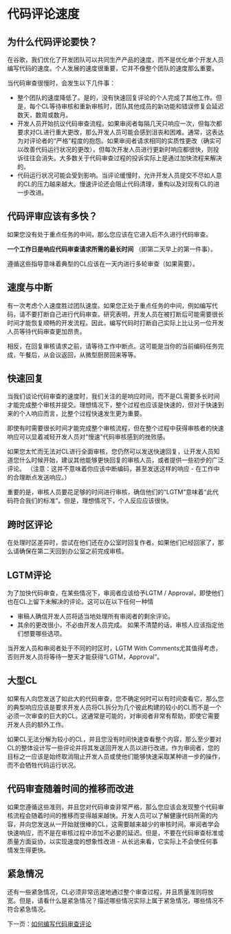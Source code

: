 # 代码评论速度
## 为什么代码评论要快？
在谷歌，我们优化了开发团队可以共同生产产品的速度，而不是优化单个开发人员编写代码的速度。个人发展的速度很重要，它并不像整个团队的速度那么重要。

当代码审查很慢时，会发生以下几件事：

- 整个团队的速度降低了。是的，没有快速回复评论的个人完成了其他工作。但是，每个CL等待审核和重新审核时，团队其他成员的新功能和错误修复会延迟数天，数周或数月。
- 开发人员开始抗议代码审查流程。如果审阅者每隔几天只响应一次，但每次都要求对CL进行重大更改，那么开发人员可能会感到沮丧和困难。通常，这表达为对评论者的“严格”程度的抱怨。如果审阅者请求相同的实质性更改（确实可以改善代码运行状况的更改），但每次开发人员进行更新时响应都很快，则投诉往往会消失。大多数关于代码审查过程的投诉实际上是通过加快流程来解决的。
- 代码运行状况可能会受到影响。当评论缓慢时，允许开发人员提交不尽如人意的CL的压力越来越大。慢速评论还会阻止代码清理，重构以及对现有CL的进一步改进。

## 代码评审应该有多快？
如果您没有处于重点任务的中间，那么您应该在它进入后不久进行代码审查。

**一个工作日是响应代码审查请求所需的最长时间** （即第二天早上的第一件事）。

遵循这些指导意味着典型的CL应该在一天内进行多轮审查（如果需要）。

## 速度与中断
有一次考虑个人速度胜过团队速度。如果您正处于重点任务的中间，例如编写代码，请不要打断自己进行代码审查。研究表明，开发人员在被打断后可能需要很长时间才能恢复顺畅的开发流程。因此，编写代码时打断自己实际上比让另一位开发人员等待代码审查更加昂贵。

相反，在回复审核请求之前，请等待工作中断点。这可能是当你的当前编码任务完成，午餐后，从会议返回，从微型厨房回来等等。

## 快速回复
当我们谈论代码审查的速度时，我们关注的是响应时间，而不是CL需要多长时间才能完成整个审核并提交。理想情况下，整个过程也应该是快速的，但对于快速到来的个人响应而言，比整个过程快速发生更为重要。

即使有时需要很长时间才能完成整个审核流程，但在整个过程中获得审核者的快速响应可以显着减轻开发人员对“慢速”代码审核感到的挫败感。

如果您太忙而无法对CL进行全面审核，您仍然可以发送快速回复，让开发人员知道您什么时候开始，建议其他能够更快回复的审核人员，或者提供一些初步的广泛评论。 （注意：这并不意味着你应该中断编码，甚至发送这样的响应 - 在工作中的合理断点发送响应。）

重要的是，审核人员要花足够的时间进行审核，确信他们的“LGTM”意味着“此代码符合我们的标准”。但是，理想情况下，个人反应应该很快。

## 跨时区评论
在处理时区差异时，尝试在他们还在办公室时回复作者。如果他们已经回家了，那么请确保在第二天回到办公室之前完成审核。

## LGTM评论
为了加快代码审查，在某些情况下，审阅者应该给予LGTM / Approval，即使他们也在CL上留下未解决的评论。这可以在以下任何一种情

- 审稿人确信开发人员将适当地处理所有审阅者的剩余评论。
- 其余的更改很小，不必由开发人员完成。
如果不清楚的话，审核人应该指定他们想要哪些选项。

当开发人员和审阅者处于不同的时区时，LGTM With Comments尤其值得考虑，否则开发人员将等待一整天才能获得“LGTM，Approval”。

## 大型CL
如果有人向您发送了如此大的代码审查，您不确定何时可以有时间查看它，那么您的典型响应应该是要求开发人员将CL拆分为几个彼此构建的较小的CL而不是一个必须一次审查的巨大的CL。这通常是可能的，对审阅者非常有帮助，即使它需要开发人员的额外工作。

如果CL无法分解为较小的CL，并且您没有时间快速查看整个内容，那么至少要对CL的整体设计写一些评论并将其发送回开发人员以进行改进。作为审阅者，您的目标之一应该是始终取消阻止开发人员或使他们能够快速采取某种进一步的操作，而不会牺牲代码运行状况。

## 代码审查随着时间的推移而改进
如果您遵循这些准则，并且您对代码审查非常严格，那么您应该会发现整个代码审核流程会随着时间的推移而变得越来越快。开发人员可以了解健康代码所需的内容，并向您发送从一开始就很棒的CL，这需要越来越少的审核时间。审阅者学会快速响应，而不是在审核过程中添加不必要的延迟。但是，不要在代码审查标准或质量方面妥协，以实现速度的想象性改进 - 从长远来看，它实际上不会使任何事情发生得更快。

## 紧急情况
还有一些紧急情况，CL必须非常迅速地通过整个审查过程，并且质量准则将放宽。但是，请看什么是紧急情况？描述哪些情况实际上属于紧急情况，哪些情况不符合紧急情况。

下一页：[如何编写代码审查评论](comments.md)
